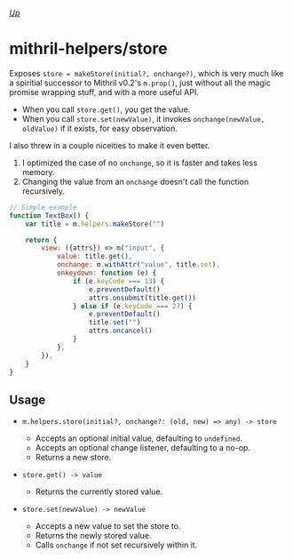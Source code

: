 [*Up*](./api.md)

# mithril-helpers/store

Exposes `store = makeStore(initial?, onchange?)`, which is very much like a spiritial successor to Mithril v0.2's `m.prop()`, just without all the magic promise wrapping stuff, and with a more useful API.

- When you call `store.get()`, you get the value.
- When you call `store.set(newValue)`, it invokes `onchange(newValue, oldValue)` if it exists, for easy observation.

I also threw in a couple niceities to make it even better.

1. I optimized the case of no `onchange`, so it is faster and takes less memory.
2. Changing the value from an `onchange` doesn't call the function recursively.

```js
// Simple example
function TextBox() {
    var title = m.helpers.makeStore("")

    return {
        view: ({attrs}) => m("input", {
            value: title.get(),
            onchange: m.withAttr("value", title.set),
            onkeydown: function (e) {
                if (e.keyCode === 13) {
                    e.preventDefault()
                    attrs.onsubmit(title.get())
                } else if (e.keyCode === 27) {
                    e.preventDefault()
                    title.set("")
                    attrs.oncancel()
                }
            },
        }),
    }
}
```

## Usage

- `m.helpers.store(initial?, onchange?: (old, new) => any) -> store`

    - Accepts an optional initial value, defaulting to `undefined`.
    - Accepts an optional change listener, defaulting to a no-op.
    - Returns a new store.

- `store.get() -> value`

    - Returns the currently stored value.

- `store.set(newValue) -> newValue`

    - Accepts a new value to set the store to.
    - Returns the newly stored value.
    - Calls `onchange` if not set recursively within it.
